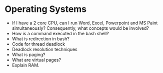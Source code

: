 # Operating Systems

* If I have a 2 core CPU, can I run Word, Excel, Powerpoint and MS Paint simultaneously? Consequently, what concepts would be involved?
* How is a command executed in the bash shell?
* What is redirection in bash?
* Code for thread deadlock
* Deadlock resolution techniques
* What is paging?
* What are virtual pages?
* Explain RAM.

